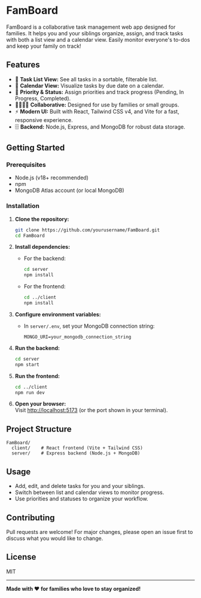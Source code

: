 # FamBoard

FamBoard is a collaborative task management web app designed for families. It helps you and your siblings organize, assign, and track tasks with both a list view and a calendar view. Easily monitor everyone's to-dos and keep your family on track!

## Features

- 📝 **Task List View:** See all tasks in a sortable, filterable list.
- 📅 **Calendar View:** Visualize tasks by due date on a calendar.
- 🚦 **Priority & Status:** Assign priorities and track progress (Pending, In Progress, Completed).
- 👨‍👩‍👧‍👦 **Collaborative:** Designed for use by families or small groups.
- ⚡ **Modern UI:** Built with React, Tailwind CSS v4, and Vite for a fast, responsive experience.
- 🗄️ **Backend:** Node.js, Express, and MongoDB for robust data storage.

## Getting Started

### Prerequisites

- Node.js (v18+ recommended)
- npm
- MongoDB Atlas account (or local MongoDB)

### Installation

1. **Clone the repository:**
   ```sh
   git clone https://github.com/yourusername/FamBoard.git
   cd FamBoard
   ```

2. **Install dependencies:**

   - For the backend:
     ```sh
     cd server
     npm install
     ```

   - For the frontend:
     ```sh
     cd ../client
     npm install
     ```

3. **Configure environment variables:**

   - In `server/.env`, set your MongoDB connection string:
     ```
     MONGO_URI=your_mongodb_connection_string
     ```

4. **Run the backend:**
   ```sh
   cd server
   npm start
   ```

5. **Run the frontend:**
   ```sh
   cd ../client
   npm run dev
   ```

6. **Open your browser:**  
   Visit [http://localhost:5173](http://localhost:5173) (or the port shown in your terminal).

## Project Structure

```
FamBoard/
  client/    # React frontend (Vite + Tailwind CSS)
  server/    # Express backend (Node.js + MongoDB)
```

## Usage

- Add, edit, and delete tasks for you and your siblings.
- Switch between list and calendar views to monitor progress.
- Use priorities and statuses to organize your workflow.

## Contributing

Pull requests are welcome! For major changes, please open an issue first to discuss what you would like to change.

## License

MIT

---

**Made with ❤️ for families who love to stay organized!**